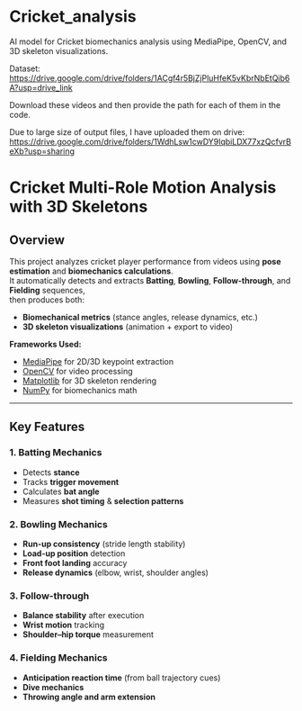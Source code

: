 # Cricket_analysis
AI model for Cricket biomechanics analysis using MediaPipe, OpenCV, and 3D skeleton visualizations. 

Dataset: https://drive.google.com/drive/folders/1ACgf4r5BjZjPluHfeK5vKbrNbEtQib6A?usp=drive_link

Download these videos and then provide the path for each of them in the code. 

Due to large size of output files, I have uploaded them on drive: https://drive.google.com/drive/folders/1WdhLsw1cwDY9IqbiLDX77xzQcfvrBeXb?usp=sharing


# Cricket Multi-Role Motion Analysis with 3D Skeletons

## Overview
This project analyzes cricket player performance from videos using **pose estimation** and **biomechanics calculations**.  
It automatically detects and extracts **Batting**, **Bowling**, **Follow-through**, and **Fielding** sequences,  
then produces both:
- **Biomechanical metrics** (stance angles, release dynamics, etc.)
- **3D skeleton visualizations** (animation + export to video)

**Frameworks Used:**  
- [MediaPipe](https://github.com/google/mediapipe) for 2D/3D keypoint extraction  
- [OpenCV](https://opencv.org/) for video processing  
- [Matplotlib](https://matplotlib.org/) for 3D skeleton rendering  
- [NumPy](https://numpy.org/) for biomechanics math  

---

## Key Features

### 1. **Batting Mechanics**
- Detects **stance**  
- Tracks **trigger movement**  
- Calculates **bat angle**  
- Measures **shot timing** & **selection patterns**  

### 2. **Bowling Mechanics**
- **Run-up consistency** (stride length stability)  
- **Load-up position** detection  
- **Front foot landing** accuracy  
- **Release dynamics** (elbow, wrist, shoulder angles)  

### 3. **Follow-through**
- **Balance stability** after execution  
- **Wrist motion** tracking  
- **Shoulder–hip torque** measurement  

### 4. **Fielding Mechanics**
- **Anticipation reaction time** (from ball trajectory cues)  
- **Dive mechanics**  
- **Throwing angle and arm extension**  


